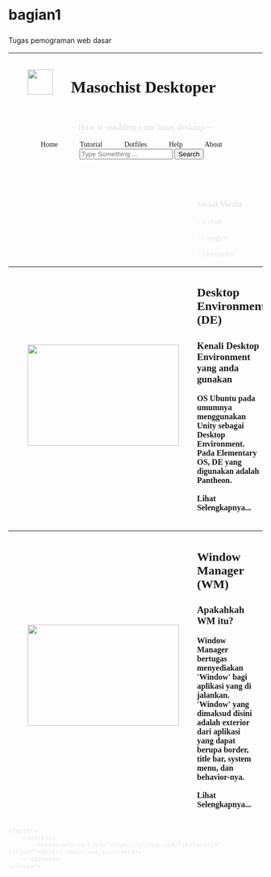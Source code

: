 # bagian1
Tugas pemograman web dasar

  
<!DOCTYPE html>
<html>
<head>
	<title>Tugas Topic 1 by Omar</title>
	<link rel="icon" href="assets/img/icon.png">
	<font face="iosevka Nerd font" color="#e7e8eb">
	<style>
		body{
			background-image: url("assets/img/wp.jpg");
		}
		h1{
			width: 940px;
			height: 40px;
			margin-left: : 30px;
		}
		nav{
			margin-bottom: 50px;
		}
		aside, nav li{
			display: inline;
			margin-right: 40px;
		}
		nav li a, a{
			color: #e7e8eb;
			text-decoration: none;
		}
		aside{
			float: right;
		}
		img{
			margin-left: 30px;
			margin-right: 20px;
		}
	</style>
</head>
<body>
	<header>
		<table>
			<thead>
				<th><img src="assets/img/logo.png" width="50" height="50"></th>
				<th><h1 align="left"> Masochist Desktoper </h1></th>
			</thead>
		</table>
		<nav>
			<ul>
			<h3> ~ How to modding your linux desktop ~ </h3>
				<li><a href=""> Home </a></li>
				<li><a href=""> Tutorial </a></li>
				<li><a href=""> Dotfiles </a></li>
				<li><a href=""> Help </a></li>
				<li><a href=""> About </a></li>
				<input class="form-control mr-sm-2" placeholder="Type Something...." type="text" list="programming">
					<button class="btn btn-outline-success my-2 my-sm-0" type="submit">Search</button>
				</input>
			</ul>
		</nav>
	</header>
	<section>
		<article><!--
			<figure>
				<img src="assets/img/de.png" width="390" height="240">
				<hgroup>
					<h2>Desktop Environment (DE)</h2>
					<h3>Kenali Desktop Environment yang anda gunakan</h3>
				</hgroup>
				<p>
					OS Ubuntu pada umumnya menggunakan Unity sebagai Desktop Environment dan juga menggunakan compiz sebagai Window Manager.<br>
					Pada Elementary OS, DE yang digunakan adalah Pantheon.
				</p>
			</figure>-->
			<table>
				<thead>
					<th>
						<img src="assets/img/de.png" width="300" height="200">
					</th>
					<th>
						<hgroup>
							<h2 align="left">Desktop Environment (DE)</h2>
							<h3 align="left">Kenali Desktop Environment yang anda gunakan</h3>
						</hgroup>
						<p align="left">
							OS Ubuntu pada umumnya menggunakan Unity sebagai Desktop Environment.<br>
							Pada Elementary OS, DE yang digunakan adalah Pantheon.<br><br>
							<a href="">Lihat Selengkapnya...</a>
						</p>
					</th>
				</thead>
				<aside>
					<section>
							<h3> Social Media </h3>
							<a href="https://github.com/fikriomar16"> > Github</a><br><br>
							<a href="https://plus.google.com/+FikriOmar"> > Google+</a><br><br>
							<a href="https://fikriomar16.deviantart.com"> > DeviantArt</a><br><br>
					</section>
				</aside>
				<table>
				<thead>
					<th>
						<img src="assets/img/wm.png" width="300" height="200">
					</th>
					<th>
						<hgroup>
							<h2 align="left">Window Manager (WM)</h2>
							<h3 align="left">Apakahkah WM itu?</h3>
						</hgroup>
						<p align="left">
							Window Manager bertugas menyediakan 'Window' bagi aplikasi yang di jalankan. <br>
							'Window' yang dimaksud disini adalah exterior dari aplikasi yang dapat berupa border, <br>
							 title bar, system menu, dan behavior-nya.<br><br>
							<a href="">Lihat Selengkapnya...</a>
						</p>
					</th>
				</thead>
			</table>
		</article>
	</section>
	
	<footer>
		<address>
			<center><p><a href="https://github.com/fikriomar16" title="">@Fikri Omar</a></p></center>
		</address>
	</footer>
</body>
</html>
